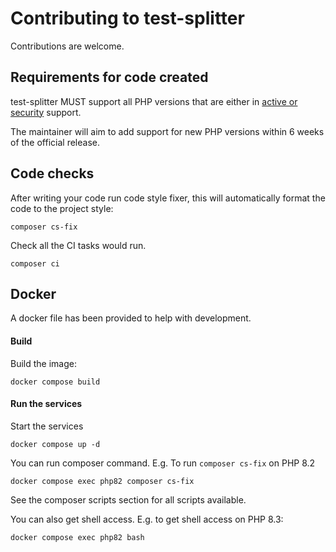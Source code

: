 # Contributing to test-splitter

Contributions are welcome. 


## Requirements for code created

test-splitter MUST support all PHP versions that are either in [active or security](https://www.php.net/supported-versions.php) support. 

The maintainer will aim to add support for new PHP versions within 6 weeks of the official release. 


## Code checks

After writing your code run code style fixer, this will automatically format the code to the project style:

```
composer cs-fix
```


Check all the CI tasks would run. 
```
composer ci
```


## Docker 

A docker file has been provided to help with development. 

#### Build
Build the image: 

```shell
docker compose build
```

#### Run the services

Start the services 
```shell
docker compose up -d
```

You can run composer command. E.g. To run `composer cs-fix` on PHP 8.2

```shell
docker compose exec php82 composer cs-fix 
```

See the composer scripts section for all scripts available.

You can also get shell access. E.g. to get shell access on PHP 8.3:

```shell
docker compose exec php82 bash 
```

